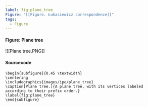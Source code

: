 ```yaml
---
label: fig:plane_tree
Figure: "[[Figure. Łukasiewicz correspondence]]"
tags:
  - Figure
---
```

#### Figure: Plane tree

![[Plane tree.PNG]]

#### Sourcecode

```
\begin{subfigure}{0.45 \textwidth}
\centering
\includegraphics{images/ipe/plane_tree}
\caption[Plane tree.]{A plane tree, with its vertices labeled according to their prefix order.}
\label{fig:plane_tree}
\end{subfigure}
```